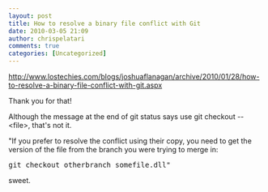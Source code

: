 ```yaml
---
layout: post
title: How to resolve a binary file conflict with Git
date: 2010-03-05 21:09
author: chrispelatari
comments: true
categories: [Uncategorized]
---
```

<p><a href="http://www.lostechies.com/blogs/joshuaflanagan/archive/2010/01/28/how-to-resolve-a-binary-file-conflict-with-git.aspx">http://www.lostechies.com/blogs/joshuaflanagan/archive/2010/01/28/how-to-resolve-a-binary-file-conflict-with-git.aspx</a></p>
<p>Thank you for that!</p>
<p>Although the message at the end of git status says use git checkout -- 
&lt;file&gt;, that's not it.</p>
<p>"If you prefer to resolve the conflict using their copy, you need to get the 
version of the file from the branch you were trying to merge in:
</p><p /><pre>git checkout otherbranch somefile.dll"</pre>
<p>
</p><p>sweet.</p>
